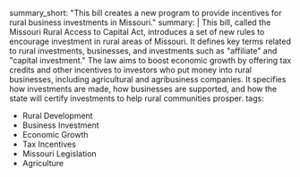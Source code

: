 summary_short: "This bill creates a new program to provide incentives for rural business investments in Missouri."
summary: |
  This bill, called the Missouri Rural Access to Capital Act, introduces a set of new rules to encourage investment in rural areas of Missouri. It defines key terms related to rural investments, businesses, and investments such as "affiliate" and "capital investment." The law aims to boost economic growth by offering tax credits and other incentives to investors who put money into rural businesses, including agricultural and agribusiness companies. It specifies how investments are made, how businesses are supported, and how the state will certify investments to help rural communities prosper.
tags:
  - Rural Development
  - Business Investment
  - Economic Growth
  - Tax Incentives
  - Missouri Legislation
  - Agriculture
